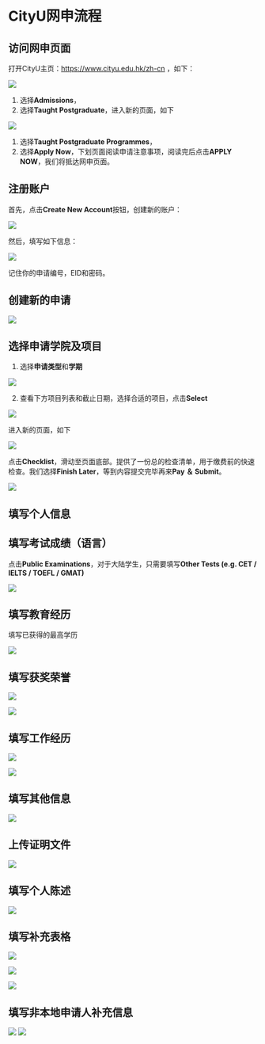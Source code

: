 # CityU网申流程

## 访问网申页面
打开CityU主页：https://www.cityu.edu.hk/zh-cn ，如下：

![](../CityU/fig/figure1.png)

1. 选择**Admissions**，
2. 选择**Taught Postgraduate**，进入新的页面，如下

![](../CityU/fig/figure2.png)

1. 选择**Taught Postgraduate Programmes**，
2. 选择**Apply Now**，下划页面阅读申请注意事项，阅读完后点击**APPLY NOW**，我们将抵达网申页面。

## 注册账户
首先，点击**Create New Account**按钮，创建新的账户：

![](../CityU/fig/figure3.png)

然后，填写如下信息：

![](../CityU/fig/figure4.png)

记住你的申请编号，EID和密码。

## 创建新的申请

![](../CityU/fig/figure5.png)

## 选择申请学院及项目

1. 选择**申请类型**和**学期**

![](../CityU/fig/figure6.png)

2. 查看下方项目列表和截止日期，选择合适的项目，点击**Select**

![](../CityU/fig/figure7.png)

进入新的页面，如下

![](../CityU/fig/figure8.png)

点击**Checklist**，滑动至页面底部。提供了一份总的检查清单，用于缴费前的快速检查。我们选择**Finish Later**，等到内容提交完毕再来**Pay ＆ Submit**。

![](../CityU/fig/figure9.png)

## 填写个人信息

## 填写考试成绩（语言）

点击**Public Examinations**，对于大陆学生，只需要填写**Other Tests (e.g. CET / IELTS / TOEFL / GMAT)**

![](../CityU/fig/figure11.png)


## 填写教育经历

填写已获得的最高学历

![](../CityU/fig/figure12.png)

## 填写获奖荣誉

![](../CityU/fig/figure13-0.png)

![](../CityU/fig/figure13.png)


## 填写工作经历

![](../CityU/fig/figure14.png)

![](../CityU/fig/figure15.png)

## 填写其他信息

![](../CityU/fig/figure16.png)

## 上传证明文件

![](../CityU/fig/figure17.png)

## 填写个人陈述

![](../CityU/fig/figure18.png)

## 填写补充表格

![](../CityU/fig/figure19.png)

![](../CityU/fig/figure20.png)

![](../CityU/fig/figure20-1.png)

## 填写非本地申请人补充信息

![](../CityU/fig/figure21.png)
![](../CityU/fig/figure21.png)
